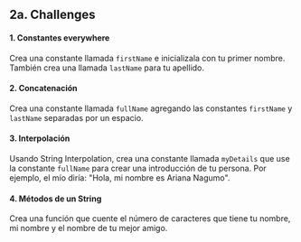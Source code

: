## 2a. Challenges

#### 1. Constantes everywhere

Crea una constante llamada `firstName` e inicializala con tu primer nombre. También crea una llamada `lastName` para tu apellido.

#### 2. Concatenación

Crea una constante llamada `fullName` agregando las constantes `firstName` y `lastName` separadas por un espacio.

#### 3. Interpolación

Usando String Interpolation, crea una constante llamada `myDetails` que use la constante `fullName` para crear una introducción de tu persona. Por ejemplo, el mío diría: "Hola, mi nombre es Ariana Nagumo".

#### 4. Métodos de un String

Crea una función que cuente el número de caracteres que tiene tu nombre, mi nombre y el nombre de tu mejor amigo.
